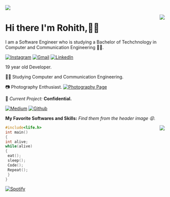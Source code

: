 
![](https://github.com/halfrost/halfrost/blob/master/icons/header_.png)

<img align='right' src="https://github-readme-stats.vercel.app/api?username=rohith1125&show_icons=true">

# Hi there I'm Rohith,👨‍💻



I am a Software Engineer who is studying a Bachelor of Techchnology in Computer and Communication Engineering
👨‍💻.

[![Instagram](https://img.shields.io/badge/-INSTAGRAM-2CA5E0?style=for-the-badge&logo=instagram&logoColor=white)](https://www.instagram.com/rohith.salvatore/)
[![Gmail](https://img.shields.io/badge/-GMAIL-D14836?style=for-the-badge&logo=gmail&logoColor=white)](mailto:tanukusai.sai52@gmail.com)
[![LinkedIn](https://img.shields.io/badge/-OUTLOOK-0077B5?style=for-the-badge&logo=microsoft&logoColor=white)](mailto:tanuku.sairohith@learner.manipal.edu)

   19 year old Developer.
 
👨‍🎓 Studying Computer and Communication Engineering.

📷    Photography Enthusiast. 
[![Photography Page](https://img.shields.io/badge/-PixelSquareStudios-2CA5E0?style=for-the-badge&logo=instagram&logoColor=white)](https://www.instagram.com/pixelsquare_studios/)

🚧 *Current Project:* **Confidential.**


   
   
<a href="https://medium.com/@tanukusai.sai52" target="_blank"><img alt="Medium" src="https://img.shields.io/badge/medium-%2312100E.svg?&style=for-the-badge&logo=medium&logoColor=white" /></a>
<a href="https://github.com/rohith1125" target="_blank"><img alt="Github" src="https://img.shields.io/badge/GitHub-%2312100E.svg?&style=for-the-badge&logo=Github&logoColor=white" /></a>


**My Favorite Softwares and Skills:**  *Find them from the header image 😝.*


<a href="https://github.com/rohith1125/github-readme-stats">
  <img align="right" src="https://github-readme-stats.vercel.app/api/top-langs/?username=rohith1125&layout=compact&theme=light" />
</a>


```C
#include<life.h>
int main()
{
int alive;
while(alive)
{
 eat();
 sleep();
 Code();
 Repeat();
 }
}
```

[![Spotify](https://novatorem.vercel.app/api/spotify-playing)](https://open.spotify.com/user/31uwc2fhyb6dzc4basycocph6hfu?si=_9-3EUbHS5Sm_wpL5MxgBg)












